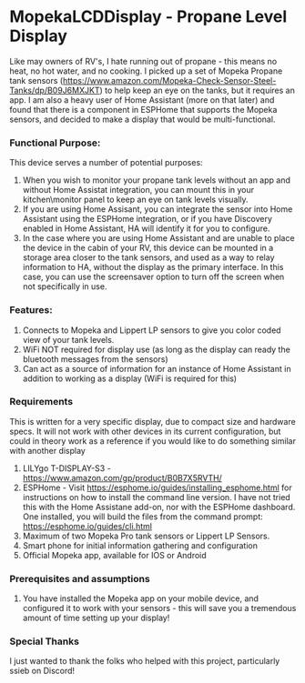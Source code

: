 # MopekaLCDDisplay - Propane Level Display

Like may owners of RV's, I hate running out of propane - this means no heat, no hot water, and no cooking.  I picked up a set of Mopeka Propane tank sensors (https://www.amazon.com/Mopeka-Check-Sensor-Steel-Tanks/dp/B09J6MXJKT) to help keep an eye on the tanks, but it requires an app.  I am also a heavy user of Home Assistant (more on that later) and found that there is a component in ESPHome that supports the Mopeka sensors, and decided to make a display that would be multi-functional.

### Functional Purpose:
This device serves a number of potential purposes:
1) When you wish to monitor your propane tank levels without an app and without Home Assistat integration, you can mount this in your kitchen\monitor panel to keep an eye on tank levels visually.
2) If you are using Home Assisant, you can integrate the sensor into Home Assistant using the ESPHome integration, or if you have Discovery enabled in Home Assistant, HA will identify it for you to configure.
3) In the case where you are using Home Assistant and are unable to place the device in the cabin of your RV, this device can be mounted in a storage area closer to the tank sensors, and used as a way to relay information to HA, without the display as the primary interface.  In this case, you can use the screensaver option to turn off the screen when not specifically in use.

### Features:
1) Connects to Mopeka and Lippert LP sensors to give you color coded view of your tank levels.
2) WiFi NOT required for display use (as long as the display can ready the bluetooth messages from the sensors)
3) Can act as a source of information for an instance of Home Assistant in addition to working as a display (WiFi is required for this)

### Requirements
This is written for a very specific display, due to compact size and hardware specs.  It will not work with other devices in its current configuration, but could in theory work as a reference if you would like to do something similar with another display

1) LILYgo T-DISPLAY-S3 - https://www.amazon.com/gp/product/B0B7X5RVTH/
2) ESPHome - Visit https://esphome.io/guides/installing_esphome.html for instructions on how to install the command line version.  I have not tried this with the Home Assistane add-on, nor with the ESPHome dashboard.  One installed, you will build the files from the command prompt:  https://esphome.io/guides/cli.html
3) Maximum of two Mopeka Pro tank sensors or Lippert LP Sensors.
4) Smart phone for initial information gathering and configuration
5) Official Mopeka app, available for IOS or Android

### Prerequisites and assumptions
1) You have installed the Mopeka app on your mobile device, and configured it to work with your sensors - this will save you a tremendous amount of time setting up your display!

### Special Thanks
I just wanted to thank the folks who helped with this project, particularly ssieb on Discord!
